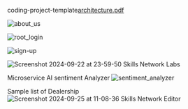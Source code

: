coding-project-template[architecture.pdf](https://github.com/user-attachments/files/17271085/architecture.pdf)

![about_us](https://github.com/user-attachments/assets/5006670d-793c-4a5f-8b97-2a4964254db9)


![root_login](https://github.com/user-attachments/assets/5431e89d-e372-41ea-aff1-8a647bfb4485)

![sign-up](https://github.com/user-attachments/assets/51c1dccd-1fe7-4051-803a-7870aedf0695)


![Screenshot 2024-09-22 at 23-59-50 Skills Network Labs](https://github.com/user-attachments/assets/1aebcfc1-c9c6-4e84-a6f1-455ede26c596)


Microservice AI sentiment Analyzer
![sentiment_analyzer](https://github.com/user-attachments/assets/91cee0f9-1a78-4fda-a5b0-187ca605618c)


Sample list of Dealership
![Screenshot 2024-09-25 at 11-08-36 Skills Network Editor](https://github.com/user-attachments/assets/73d6507b-636a-4f9a-8447-e1247c939ee8)
